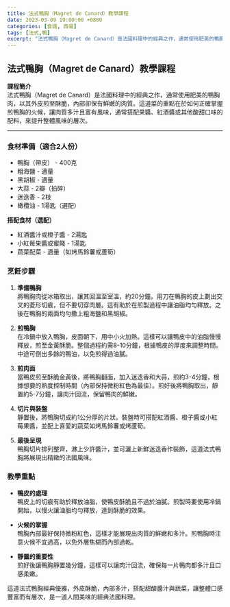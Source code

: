 ```yaml
---
title: 法式鴨胸（Magret de Canard）教學課程
date: 2023-03-09 19:00:00 +0800
categories: [食譜, 西餐]
tags: [法式,鴨] 
excerpt: "法式鴨胸（Magret de Canard）是法國料理中的經典之作，通常使用肥美的鴨胸肉，以其外皮煎至酥脆，內部卻保有鮮嫩的肉質。這道菜的重點在於如何正確掌握煎鴨胸的火候，讓肉質多汁且富有風味，通常搭配果醬、紅酒醬或其他酸甜口味的配料，來提升整體風味的層次"
---
```


## 法式鴨胸（Magret de Canard）教學課程

**課程簡介**  
法式鴨胸（Magret de Canard）是法國料理中的經典之作，通常使用肥美的鴨胸肉，以其外皮煎至酥脆，內部卻保有鮮嫩的肉質。這道菜的重點在於如何正確掌握煎鴨胸的火候，讓肉質多汁且富有風味，通常搭配果醬、紅酒醬或其他酸甜口味的配料，來提升整體風味的層次。

---

### 食材準備（適合2人份）  
- 鴨胸（帶皮） - 400克  
- 粗海鹽 - 適量  
- 黑胡椒 - 適量  
- 大蒜 - 2瓣（拍碎）  
- 迷迭香 - 2枝  
- 橄欖油 - 1湯匙（選配）

**搭配食材（選配）**  
- 紅酒醬汁或橙子醬 - 2湯匙  
- 小紅莓果醬或蜜餞 - 1湯匙  
- 蔬菜配菜 - 適量（如烤馬鈴薯或蘆筍）

### 烹飪步驟

1. **準備鴨胸**  
   將鴨胸肉從冰箱取出，讓其回溫至室溫，約20分鐘。用刀在鴨胸的皮上劃出交叉的菱形切痕，但不要切穿肉層。這有助於在煎製過程中讓油脂均勻釋放。之後在鴨胸的兩面均勻撒上粗海鹽和黑胡椒。

2. **煎鴨胸**  
   在冷鍋中放入鴨胸，皮面朝下，用中小火加熱。這樣可以讓鴨皮中的油脂慢慢釋放，煎至金黃酥脆。整個過程約需8-10分鐘，根據鴨皮的厚度來調整時間。中途可倒出多餘的鴨油，以免煎得過油膩。

3. **煎肉面**  
   當鴨皮煎至酥脆金黃後，將鴨胸翻面，加入迷迭香和大蒜，煎約3-4分鐘，根據想要的熟度控制時間（內部保持微粉紅色為最佳）。煎好後將鴨胸取出，靜置約5-7分鐘，讓肉汁回流，保留鴨肉的鮮嫩。

4. **切片與裝盤**  
   靜置後，將鴨胸切成約1公分厚的片狀。裝盤時可搭配紅酒醬、橙子醬或小紅莓果醬，並配上喜愛的蔬菜如烤馬鈴薯或烤蘆筍。

5. **最後呈現**  
   鴨胸切片排列整齊，淋上少許醬汁，並可灑上新鮮迷迭香作裝飾，這道法式鴨胸將展現出精緻的法國風味。

### 教學重點  
- **鴨皮的處理**  
  鴨皮上的切痕有助於釋放油脂，使鴨皮酥脆且不過於油膩。煎製時要使用冷鍋開始，以慢火讓油脂均勻釋放，達到酥脆的效果。

- **火候的掌握**  
  鴨胸內部最好保持微粉紅色，這樣才能展現出肉質的鮮嫩和多汁。煎鴨胸時注意火候不宜過高，以免外層焦糊而內部過乾。

- **靜置的重要性**  
  煎好後讓鴨胸靜置幾分鐘，這樣可以讓肉汁回流，確保每一片鴨肉都多汁且口感柔嫩。

這道法式鴨胸經典優雅，外皮酥脆，內部多汁，搭配甜酸醬汁與蔬菜，讓整體口感豐富而有層次，是一道人間美味的經典法國料理。
